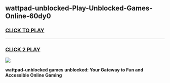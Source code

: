 
## wattpad-unblocked-Play-Unblocked-Games-Online-60dy0
<h3>
<a href="https://premium76.site?title=wattpad-unblocked&ref=25A">CLICK TO PLAY</a></h3>
<hr>

<h3>
<a href="https://premium76.site?title=wattpad-unblocked&ref=25A">CLICK 2 PLAY</a>
  
</h3>

<a href="https://premium76.site?title=wattpad-unblocked&ref=25A"><img src="https://clearcache.store/games.png"></a>


**wattpad-unblocked games unblocked: Your Gateway to Fun and Accessible Online Gaming**
